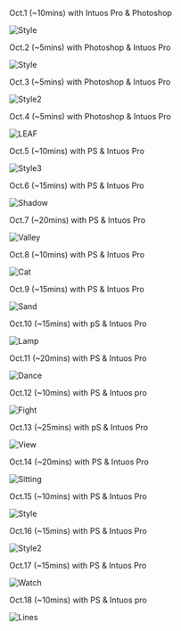 Oct.1 (~10mins) with Intuos Pro & Photoshop

![Style](1.jpg)

Oct.2 (~5mins) with Photoshop & Intuos Pro

![Style](2.jpg)

Oct.3 (~5mins) with Photoshop & Intuos Pro

![Style2](3.jpg)

Oct.4 (~5mins) with Photoshop & Intuos Pro

![LEAF](4.jpg)

Oct.5 (~10mins) with PS & Intuos Pro

![Style3](5.jpg)

Oct.6 (~15mins) with PS & Intuos Pro

![Shadow](6.jpg)

Oct.7 (~20mins) with PS & Intuos Pro

![Valley](7.jpg)

Oct.8 (~10mins) with PS & Intuos Pro

![Cat](8.jpg)

Oct.9 (~15mins) with PS & Intuos Pro

![Sand](9.jpg)

Oct.10 (~15mins) with pS & Intuos Pro

![Lamp](10.jpg)

Oct.11 (~20mins) with PS & Intuos Pro

![Dance](11.jpg)

Oct.12 (~10mins) with PS & Intuos pro

![Fight](12.jpg)

Oct.13 (~25mins) with pS & Intuos Pro

![View](13.jpg)

Oct.14 (~20mins) with PS & Intuos Pro

![Sitting](14.jpg)

Oct.15 (~10mins) with PS & Intuos Pro

![Style](15.jpg)

Oct.16 (~15mins) with PS & Intuos Pro

![Style2](16.jpg)

Oct.17 (~15mins) with PS & Intuos Pro

![Watch](17.jpg)

Oct.18 (~10mins) with PS & Intuos pro

![Lines](18.jpg)

